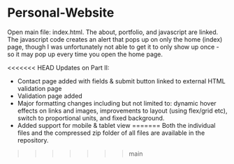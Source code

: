 # Personal-Website

Open main file: index.html. The about, portfolio, and javascript are linked. The javascript code creates an alert that pops up on only the home (index) page, though I was unfortunately not able to get it to only show up once - so it may pop up every time you open the home page. 

<<<<<<< HEAD
Updates on Part II: 
- Contact page added with fields & submit button linked to external HTML validation page
- Validation page added
- Major formatting changes including but not limited to: dynamic hover effects on links and images, improvements to layout (using flex/grid etc), switch to proportional units, and fixed background. 
- Added support for mobile & tablet view
=======
Both the individual files and the compressed zip folder of all files are available in the repository.
>>>>>>> main
